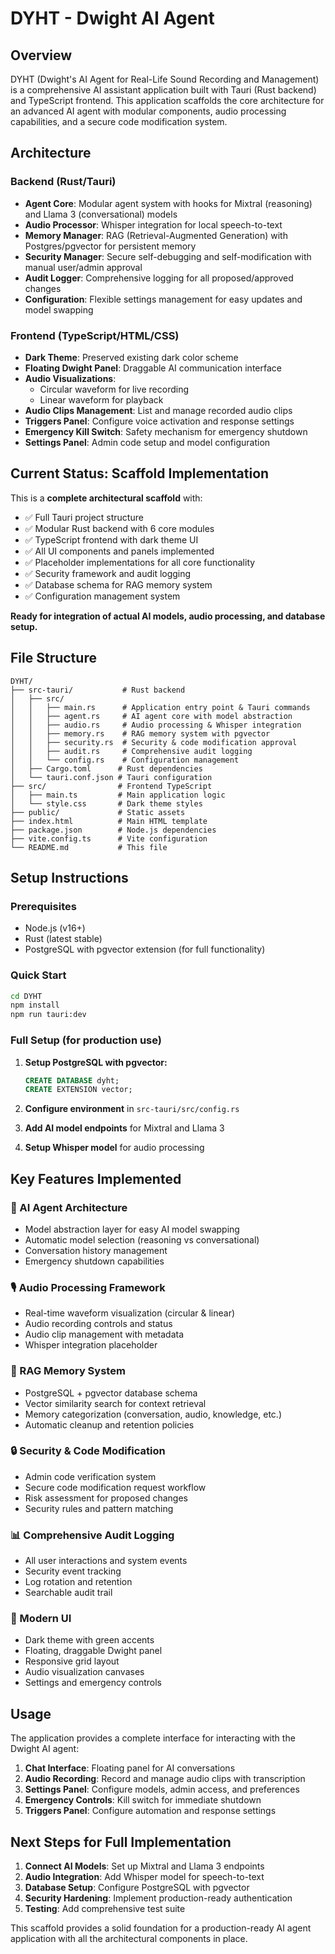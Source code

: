# DYHT - Dwight AI Agent

## Overview

DYHT (Dwight's AI Agent for Real-Life Sound Recording and Management) is a comprehensive AI assistant application built with Tauri (Rust backend) and TypeScript frontend. This application scaffolds the core architecture for an advanced AI agent with modular components, audio processing capabilities, and a secure code modification system.

## Architecture

### Backend (Rust/Tauri)
- **Agent Core**: Modular agent system with hooks for Mixtral (reasoning) and Llama 3 (conversational) models
- **Audio Processor**: Whisper integration for local speech-to-text
- **Memory Manager**: RAG (Retrieval-Augmented Generation) with Postgres/pgvector for persistent memory
- **Security Manager**: Secure self-debugging and self-modification with manual user/admin approval
- **Audit Logger**: Comprehensive logging for all proposed/approved changes
- **Configuration**: Flexible settings management for easy updates and model swapping

### Frontend (TypeScript/HTML/CSS)
- **Dark Theme**: Preserved existing dark color scheme
- **Floating Dwight Panel**: Draggable AI communication interface
- **Audio Visualizations**: 
  - Circular waveform for live recording
  - Linear waveform for playback
- **Audio Clips Management**: List and manage recorded audio clips
- **Triggers Panel**: Configure voice activation and response settings
- **Emergency Kill Switch**: Safety mechanism for emergency shutdown
- **Settings Panel**: Admin code setup and model configuration

## Current Status: Scaffold Implementation

This is a **complete architectural scaffold** with:
- ✅ Full Tauri project structure
- ✅ Modular Rust backend with 6 core modules
- ✅ TypeScript frontend with dark theme UI
- ✅ All UI components and panels implemented
- ✅ Placeholder implementations for all core functionality
- ✅ Security framework and audit logging
- ✅ Database schema for RAG memory system
- ✅ Configuration management system

**Ready for integration of actual AI models, audio processing, and database setup.**

## File Structure

```
DYHT/
├── src-tauri/           # Rust backend
│   ├── src/
│   │   ├── main.rs      # Application entry point & Tauri commands
│   │   ├── agent.rs     # AI agent core with model abstraction
│   │   ├── audio.rs     # Audio processing & Whisper integration
│   │   ├── memory.rs    # RAG memory system with pgvector
│   │   ├── security.rs  # Security & code modification approval
│   │   ├── audit.rs     # Comprehensive audit logging
│   │   └── config.rs    # Configuration management
│   ├── Cargo.toml      # Rust dependencies
│   └── tauri.conf.json # Tauri configuration
├── src/                # Frontend TypeScript
│   ├── main.ts         # Main application logic
│   └── style.css       # Dark theme styles
├── public/             # Static assets
├── index.html          # Main HTML template
├── package.json        # Node.js dependencies
├── vite.config.ts      # Vite configuration
└── README.md           # This file
```

## Setup Instructions

### Prerequisites
- Node.js (v16+)
- Rust (latest stable)
- PostgreSQL with pgvector extension (for full functionality)

### Quick Start
```bash
cd DYHT
npm install
npm run tauri:dev
```

### Full Setup (for production use)
1. **Setup PostgreSQL with pgvector:**
   ```sql
   CREATE DATABASE dyht;
   CREATE EXTENSION vector;
   ```

2. **Configure environment** in `src-tauri/src/config.rs`
3. **Add AI model endpoints** for Mixtral and Llama 3
4. **Setup Whisper model** for audio processing

## Key Features Implemented

### 🤖 AI Agent Architecture
- Model abstraction layer for easy AI model swapping
- Automatic model selection (reasoning vs conversational)
- Conversation history management
- Emergency shutdown capabilities

### 🎙️ Audio Processing Framework
- Real-time waveform visualization (circular & linear)
- Audio recording controls and status
- Audio clip management with metadata
- Whisper integration placeholder

### 🧠 RAG Memory System
- PostgreSQL + pgvector database schema
- Vector similarity search for context retrieval
- Memory categorization (conversation, audio, knowledge, etc.)
- Automatic cleanup and retention policies

### 🔒 Security & Code Modification
- Admin code verification system
- Secure code modification request workflow
- Risk assessment for proposed changes
- Security rules and pattern matching

### 📊 Comprehensive Audit Logging
- All user interactions and system events
- Security event tracking
- Log rotation and retention
- Searchable audit trail

### 🎨 Modern UI
- Dark theme with green accents
- Floating, draggable Dwight panel
- Responsive grid layout
- Audio visualization canvases
- Settings and emergency controls

## Usage

The application provides a complete interface for interacting with the Dwight AI agent:

1. **Chat Interface**: Floating panel for AI conversations
2. **Audio Recording**: Record and manage audio clips with transcription
3. **Settings Panel**: Configure models, admin access, and preferences
4. **Emergency Controls**: Kill switch for immediate shutdown
5. **Triggers Panel**: Configure automation and response settings

## Next Steps for Full Implementation

1. **Connect AI Models**: Set up Mixtral and Llama 3 endpoints
2. **Audio Integration**: Add Whisper model for speech-to-text
3. **Database Setup**: Configure PostgreSQL with pgvector
4. **Security Hardening**: Implement production-ready authentication
5. **Testing**: Add comprehensive test suite

This scaffold provides a solid foundation for a production-ready AI agent application with all the architectural components in place.